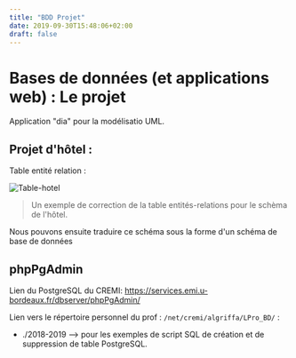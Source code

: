 ```yaml
---
title: "BDD Projet"
date: 2019-09-30T15:48:06+02:00
draft: false
---
```

# Bases de données (et applications web) : Le projet
Application "dia" pour la modélisatio UML.

## Projet d'hôtel :
Table entité relation :

![Table-hotel](/BDD/BDD_Projet_ressources/Table1.png)

> Un exemple de correction de la table entités-relations pour le schèma de l'hôtel.

Nous pouvons ensuite traduire ce schéma sous la forme d'un schéma de base de données

## phpPgAdmin

Lien du PostgreSQL du CREMI: https://services.emi.u-bordeaux.fr/dbserver/phpPgAdmin/

<!-- id : mocafrain
mdp : mdpmocafrain -->

Lien vers le répertoire personnel du prof : `/net/cremi/algriffa/LPro_BD/` :

+ ./2018-2019 --> pour les exemples de script SQL de création et de suppression de table PostgreSQL.
